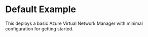 # Default Example

This deploys a basic Azure Virtual Network Manager with minimal configuration for getting started.